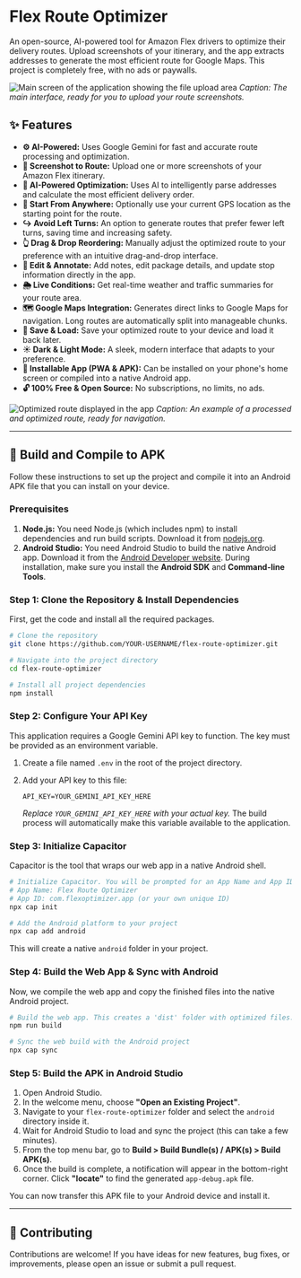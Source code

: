 # Flex Route Optimizer

An open-source, AI-powered tool for Amazon Flex drivers to optimize their delivery routes. Upload screenshots of your itinerary, and the app extracts addresses to generate the most efficient route for Google Maps. This project is completely free, with no ads or paywalls.

![Main screen of the application showing the file upload area](https://placehold.co/800x450/1e293b/93c5fd/png?text=Flex+Route+Optimizer\nMain+Screen)
_Caption: The main interface, ready for you to upload your route screenshots._

## ✨ Features

-   **⚙️ AI-Powered:** Uses Google Gemini for fast and accurate route processing and optimization.
-   **📄 Screenshot to Route:** Upload one or more screenshots of your Amazon Flex itinerary.
-   **🤖 AI-Powered Optimization:** Uses AI to intelligently parse addresses and calculate the most efficient delivery order.
-   **📍 Start From Anywhere:** Optionally use your current GPS location as the starting point for the route.
-   **↪️ Avoid Left Turns:** An option to generate routes that prefer fewer left turns, saving time and increasing safety.
-   **👆 Drag & Drop Reordering:** Manually adjust the optimized route to your preference with an intuitive drag-and-drop interface.
-   **📝 Edit & Annotate:** Add notes, edit package details, and update stop information directly in the app.
-   **🌦️ Live Conditions:** Get real-time weather and traffic summaries for your route area.
-   **🗺️ Google Maps Integration:** Generates direct links to Google Maps for navigation. Long routes are automatically split into manageable chunks.
-   **💾 Save & Load:** Save your optimized route to your device and load it back later.
-   **☀️ Dark & Light Mode:** A sleek, modern interface that adapts to your preference.
-   **📱 Installable App (PWA & APK):** Can be installed on your phone's home screen or compiled into a native Android app.
-   **🔓 100% Free & Open Source:** No subscriptions, no limits, no ads.

![Optimized route displayed in the app](https://placehold.co/800x600/1e293b/93c5fd/png?text=Optimized+Route\nDisplay)
_Caption: An example of a processed and optimized route, ready for navigation._

---

## 🚀 Build and Compile to APK

Follow these instructions to set up the project and compile it into an Android APK file that you can install on your device.

### Prerequisites

1.  **Node.js:** You need Node.js (which includes npm) to install dependencies and run build scripts. Download it from [nodejs.org](https://nodejs.org/).
2.  **Android Studio:** You need Android Studio to build the native Android app. Download it from the [Android Developer website](https://developer.android.com/studio). During installation, make sure you install the **Android SDK** and **Command-line Tools**.

### Step 1: Clone the Repository & Install Dependencies

First, get the code and install all the required packages.

```bash
# Clone the repository
git clone https://github.com/YOUR-USERNAME/flex-route-optimizer.git

# Navigate into the project directory
cd flex-route-optimizer

# Install all project dependencies
npm install
```

### Step 2: Configure Your API Key

This application requires a Google Gemini API key to function. The key must be provided as an environment variable.

1.  Create a file named `.env` in the root of the project directory.
2.  Add your API key to this file:

    ```
    API_KEY=YOUR_GEMINI_API_KEY_HERE
    ```

    *Replace `YOUR_GEMINI_API_KEY_HERE` with your actual key.* The build process will automatically make this variable available to the application.

### Step 3: Initialize Capacitor

Capacitor is the tool that wraps our web app in a native Android shell.

```bash
# Initialize Capacitor. You will be prompted for an App Name and App ID.
# App Name: Flex Route Optimizer
# App ID: com.flexoptimizer.app (or your own unique ID)
npx cap init

# Add the Android platform to your project
npx cap add android
```
This will create a native `android` folder in your project.

### Step 4: Build the Web App & Sync with Android

Now, we compile the web app and copy the finished files into the native Android project.

```bash
# Build the web app. This creates a 'dist' folder with optimized files.
npm run build

# Sync the web build with the Android project
npx cap sync
```

### Step 5: Build the APK in Android Studio

1.  Open Android Studio.
2.  In the welcome menu, choose **"Open an Existing Project"**.
3.  Navigate to your `flex-route-optimizer` folder and select the `android` directory inside it.
4.  Wait for Android Studio to load and sync the project (this can take a few minutes).
5.  From the top menu bar, go to **Build > Build Bundle(s) / APK(s) > Build APK(s)**.
6.  Once the build is complete, a notification will appear in the bottom-right corner. Click **"locate"** to find the generated `app-debug.apk` file.

You can now transfer this APK file to your Android device and install it.

---

## 🤝 Contributing

Contributions are welcome! If you have ideas for new features, bug fixes, or improvements, please open an issue or submit a pull request.

